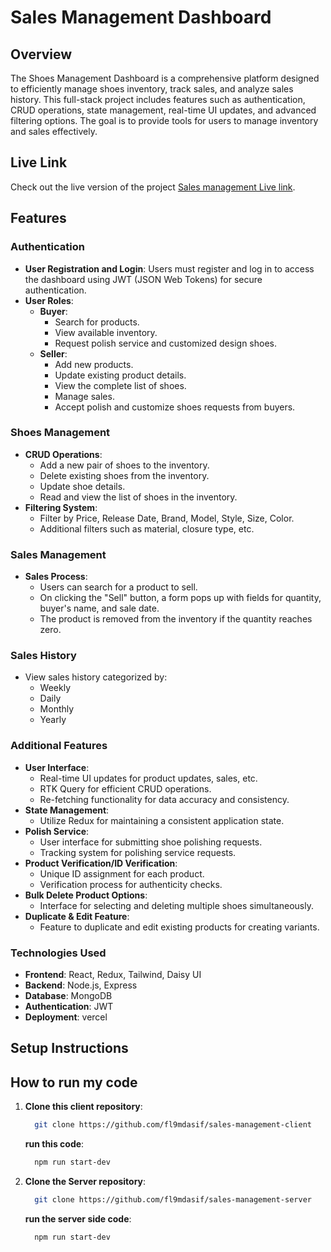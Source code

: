 # Sales Management Dashboard

## Overview
The Shoes Management Dashboard is a comprehensive platform designed to efficiently manage shoes inventory, track sales, and analyze sales history. This full-stack project includes features such as authentication, CRUD operations, state management, real-time UI updates, and advanced filtering options. The goal is to provide tools for users to manage inventory and sales effectively.

## Live Link
Check out the live version of the project [Sales management Live link](https://sales-management-client-lake.vercel.app).

## Features

### Authentication
- **User Registration and Login**: Users must register and log in to access the dashboard using JWT (JSON Web Tokens) for secure authentication.
- **User Roles**:
  - **Buyer**:
    - Search for products.
    - View available inventory.
    - Request polish service and customized design shoes.
  - **Seller**:
    - Add new products.
    - Update existing product details.
    - View the complete list of shoes.
    - Manage sales.
    - Accept polish and customize shoes requests from buyers.

### Shoes Management
- **CRUD Operations**:
  - Add a new pair of shoes to the inventory.
  - Delete existing shoes from the inventory.
  - Update shoe details.
  - Read and view the list of shoes in the inventory.
- **Filtering System**:
  - Filter by Price, Release Date, Brand, Model, Style, Size, Color.
  - Additional filters such as material, closure type, etc.

### Sales Management
- **Sales Process**:
  - Users can search for a product to sell.
  - On clicking the "Sell" button, a form pops up with fields for quantity, buyer's name, and sale date.
  - The product is removed from the inventory if the quantity reaches zero.

### Sales History
- View sales history categorized by:
  - Weekly
  - Daily
  - Monthly
  - Yearly

### Additional Features
- **User Interface**:
  - Real-time UI updates for product updates, sales, etc.
  - RTK Query for efficient CRUD operations.
  - Re-fetching functionality for data accuracy and consistency.
- **State Management**:
  - Utilize Redux for maintaining a consistent application state.
- **Polish Service**:
  - User interface for submitting shoe polishing requests.
  - Tracking system for polishing service requests.
- **Product Verification/ID Verification**:
  - Unique ID assignment for each product.
  - Verification process for authenticity checks.
- **Bulk Delete Product Options**:
  - Interface for selecting and deleting multiple shoes simultaneously.
- **Duplicate & Edit Feature**:
  - Feature to duplicate and edit existing products for creating variants.

### Technologies Used
- **Frontend**: React, Redux, Tailwind, Daisy UI
- **Backend**: Node.js, Express
- **Database**: MongoDB
- **Authentication**: JWT
- **Deployment**: vercel

## Setup Instructions
## How to run my code 
1. **Clone this client repository**:
   ```bash
     git clone https://github.com/fl9mdasif/sales-management-client
   ```
    **run this code**:
   ```bash
     npm run start-dev
   ```

2. **Clone the Server repository**:
   ```bash
     git clone https://github.com/fl9mdasif/sales-management-server
   ```
   **run the server side code**:
     ```bash
       npm run start-dev
     ```
   
